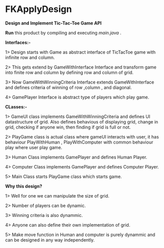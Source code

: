 # FKApplyDesign

<B>Design and Implement Tic-Tac-Toe Game API</B>

<B>Run</B> this product by compiling and executing <I> main.java </I>.

<B>Interfaces:-</B>

1> Design starts with Game as abstract interface of TicTacToe game with infinite row and column.

2> This gets extend by GameWithInterface Interface and transform game into finite row and column
by defining row and column of grid.

3> Now GameWithWinningCriteria Interface extends GameWithInterface and defines criteria of winning
of row ,column , and diagonal.

4> GamePlayer Interface is abstract type of players which play game. 

<B>CLasses:-</B>

1> GameUI class implements GameWithWinningCriteria and defines UI datastructure of grid. Also defines 
behavious of displaying grid, change in grid, checking if anyone win, then finding if grid is 
full or not.

2> PlayGame class is actual class where gameUI interacts with user, it has behaviour PlayWithHuman , 
PlayWithComputer with common behaviour play where user play game.

3> Human Class implements GamePlayer and defines Human Player.

4> Computer Class implements GamePlayer and defines Computer Player.

5> Main Class starts PlayGame class which starts game.

<B>Why this design?</B>

1> Well for one we can manipulate the size of grid.

2> Number of players can be dynamic.

3> Winning criteria is also dynammic.

4> Anyone can also define their own implementation of grid.

5> Make move function in Human and computer is purely dynammic and can be designed in any way
independently.


